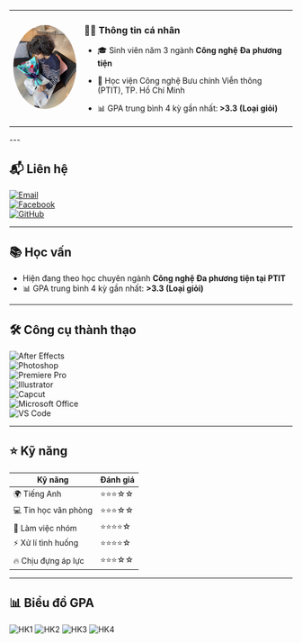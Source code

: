<table style="border:none;">
  <tr style="border:none;">
    <td width="25%" align="center">
      <img src="avatar.png" alt="Ảnh cá nhân" style="border-radius:50%;"/>
    </td>
    <td width="75%"style="border:none;">
      
### 👩‍🎓 Thông tin cá nhân  
- 🎓 Sinh viên năm 3 ngành **Công nghệ Đa phương tiện**  
- 🏫 Học viện Công nghệ Bưu chính Viễn thông (PTIT), TP. Hồ Chí Minh  
- 📊 GPA trung bình 4 kỳ gần nhất: **>3.3 (Loại giỏi)**  

    </td>
  </tr>
</table>
---

## 📬 Liên hệ  
[![Email](https://img.shields.io/badge/Email-D14836?logo=gmail&logoColor=white&style=for-the-badge)](mailto:baoanh.ptit@gmail.com)  
[![Facebook](https://img.shields.io/badge/Facebook-1877F2?logo=facebook&logoColor=white&style=for-the-badge)](https://facebook.com/baoanh.ptit)  
[![GitHub](https://img.shields.io/badge/GitHub-100000?logo=github&logoColor=white&style=for-the-badge)](https://github.com/anhbao2108)  

---

## 📚 Học vấn  
- Hiện đang theo học chuyên ngành **Công nghệ Đa phương tiện tại PTIT**  
- 📊 GPA trung bình 4 kỳ gần nhất: **>3.3 (Loại giỏi)**  

---

## 🛠️ Công cụ thành thạo  

![After Effects](https://img.shields.io/badge/After%20Effects-9999FF?logo=adobeaftereffects&logoColor=white&style=for-the-badge)  
![Photoshop](https://img.shields.io/badge/Photoshop-31A8FF?logo=adobephotoshop&logoColor=white&style=for-the-badge)  
![Premiere Pro](https://img.shields.io/badge/Premiere%20Pro-9999FF?logo=adobepremierepro&logoColor=white&style=for-the-badge)  
![Illustrator](https://img.shields.io/badge/Illustrator-FF9A00?logo=adobeillustrator&logoColor=white&style=for-the-badge)  
![Capcut](https://img.shields.io/badge/Capcut-000000?logo=capcut&logoColor=white&style=for-the-badge)  
![Microsoft Office](https://img.shields.io/badge/Microsoft%20Office-D83B01?logo=microsoftoffice&logoColor=white&style=for-the-badge)  
![VS Code](https://img.shields.io/badge/VS%20Code-007ACC?logo=visualstudiocode&logoColor=white&style=for-the-badge)  

---

## ⭐ Kỹ năng  

| Kỹ năng              | Đánh giá |
|----------------------|----------|
| 🌍 Tiếng Anh         | ⭐⭐⭐☆☆ |
| 💻 Tin học văn phòng | ⭐⭐⭐☆☆ |
| 🤝 Làm việc nhóm     | ⭐⭐⭐⭐☆ |
| ⚡ Xử lí tình huống   | ⭐⭐⭐⭐☆ |
| 🔥 Chịu đựng áp lực  | ⭐⭐⭐☆☆ |

---

## 📊 Biểu đồ GPA  

![HK1](https://img.shields.io/badge/2023--2024_HK1-3.13-red?style=for-the-badge)
![HK2](https://img.shields.io/badge/2023--2024_HK2-3.57-orange?style=for-the-badge)
![HK3](https://img.shields.io/badge/2024--2025_HK1-3.60-green?style=for-the-badge)
![HK4](https://img.shields.io/badge/2024--2025_HK2-3.40-yellow?style=for-the-badge)
